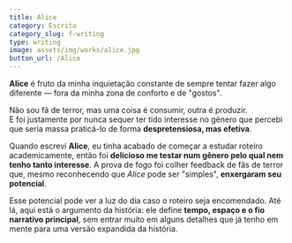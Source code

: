 ```yaml
---
title: Alice
category: Escrita
category_slug: f-writing
type: writing
image: assets/img/works/alice.jpg
button_url: /Alice
---
```


**Alice** é fruto da minha inquietação constante de sempre tentar fazer algo diferente — fora da minha zona de conforto e de "gostos".  

Não sou fã de terror, mas uma coisa é consumir, outra é produzir.  
E foi justamente por nunca sequer ter tido interesse no gênero que percebi que seria massa praticá-lo de forma **despretensiosa, mas efetiva**.  

Quando escrevi **Alice**, eu tinha acabado de começar a estudar roteiro academicamente, então foi **delicioso me testar num gênero pelo qual nem tenho tanto interesse**. A prova de fogo foi colher feedback de fãs de terror que, mesmo reconhecendo que *Alice* pode ser "simples", **enxergaram seu potencial**.  

Esse potencial pode ver a luz do dia caso o roteiro seja encomendado. Até lá, aqui está o argumento da história: ele define **tempo, espaço e o fio narrativo principal**, sem entrar muito em alguns detalhes que já tenho em mente para uma versão expandida da história.  
